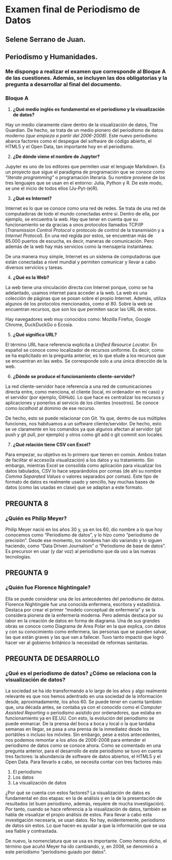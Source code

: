 # Examen final de Periodismo de Datos
## Selene Serrano de Juan. 
## Periodismo y Humanidades.  

### Me dispongo a realizar el examen que corresponde al **Bloque A** de las cuestiones. Además, se incluyen las dos obligatorias y la pregunta a desarrollar al final del documento. 
### **Bloque A**
1. **¿Qué medio inglés es fundamental en el periodismo y la visualización de datos?**

Hay un medio claramente clave dentro de la visualización de datos, The Guardian. De hecho, se trata de un medio pionero del periodismo de datos moderno *(que empieza a partir del 2006-2008)*. Este nuevo periodismo abarca factores como el despegue del software de código abierto, el HTML5 y el Open Data, tan importante hoy en el periodismo. 


2. **¿De dónde viene el nombre de Jupyter?**

Jupyter es uno de los editores que permiten usar el lenguaje Markdown. Es un proyecto que sigue el paradigma de programación que se conoce como *"literate programming"* o programación literaria. Su nombre proviene de los tres lenguajes que se usan en el entorno: Julia, Python y R. De este modo, se une el inicio de todos ellos (Ju-Pyt-(e)R). 


3. **¿Qué es Internet?**

Internet es lo que se conoce como una red de redes. Se trata de una red de computadoras de todo el mundo conectadas entre sí. Dentro de ella, por ejemplo, se encuentra la web. Hay que tener en cuenta que su funcionamiento se da gracias a unos protocolos llamados TCP/IP (*Transmission Control Protocol* o protocolo de control de la transmisión y a *Internet Protocol*).  En una red regida por estos, se encuentran más de 65.000 puertos de escucha, es decir, maneras de comunicación. Pero además de la web hay más servicios como la mensajería instantánea. 

De una manera muy simple, Internet es un sistema de computadoras que están conectadas a nivel mundial y permiten comunicar y llevar a cabo diversos servicios y tareas. 


4. **¿Qué es la Web?**

La web tiene una vinculación directa con Internet porque, como se ha adelantado, usamos internet para acceder a la web. La web es una colección de páginas que se posan sobre el propio Internet. Además, utiliza algunos de los protocolos mencionados, como el 80. Sobre la web se encuentran recursos, que son los que permiten sacar las URL de estos. 

Hay navegadores web muy conocidos como: Mozilla Firefox, Google Chrome, DuckDuckGo o Ecosia.

5. **¿Qué significa URL?**

El término URL hace referencia explícita a *Unified Resource Locator*. En español se conoce como localizador de recursos uniforme. 
Es decir, como se ha explicitado en la pregunta anterior, es lo que elude a los recursos que se encuentran en las webs. Se corresponde solo a una única dirección de la web. 

6. **¿Dónde se produce el funcionamiento cliente-servidor?**

La red cliente-servidor hace referencia a una red de comunicaciones directa entre, como menciona, el cliente (local, mi ordenador en mi caso) y el servidor (por ejemplo, GitHub). Lo que hace es centralizar los recursos y aplicaciones y ponerlos al servicio de los clientes (nosotros). Se conoce como *localhost* al dominio de ese recurso.

De hecho, esto se puede relacionar con Git. Ya que, dentro de sus múltiples funciones, nos habituamos a un software cliente/servidor. De hecho, esto se ve claramente en los comandos ya que algunos afectan al servidor (git push y git pull, por ejemplo) y otros como git add o git commit son locales.  

7. **¿Qué relación tiene CSV con Excel?**

Para empezar, su objetivo es lo primero que tienen en común. Ambos tratan de facilitar el acceso(la visualización) a los datos y su tratamiento. Sin embargo, mientras Excel se consolida como aplicación para visualizar los datos tabulados, CSV lo hace separándolos por comas (de ahí su nombre *Comma Separated Values* o valores separados por comas). Este tipo de formato de datos es realmente usado y sencillo, hay muchas bases de datos (como las usadas en clase) que se adaptan a este formato. 


## PREGUNTA 8
### **¿Quién es Philip Meyer?**

Philip Meyer nació en los años 30 y, ya en los 60, dio nombre a lo que hoy conocemos como “Periodismo de datos”, y lo hizo como “periodismo de precisión”. Desde ese momento, los nombres han ido variando y lo siguen haciendo, como “Data Driven Journalism” o “Periodismo de base de datos”. Es precursor en usar (y dar voz) al periodismo que da uso a las nuevas tecnologías. 

## PREGUNTA 9
### **¿Quién fue Florence Nightingale?**

Ella se puede considerar una de los antecedentes del periodismo de datos. Florence Nightingale fue una conocida enfermera, escritora y estadística. Destaca por crear el primer “modelo conceptual de enfermería” y se la considera pionera de la enfermería moderna. Pero además destaca por su labor en la creación de datos en forma de diagrama. Una de sus grandes obras se conoce como Diagrama de Área Polar en la que explica, con datos y con su conocimiento como enfermera, las personas que se pueden salvar, las que están graves y las que van a fallecer. Tuvo tanto impactó que logró hacer ver al gobierno británico la necesidad de reformas sanitarias. 


## PREGUNTA DE DESARROLLO
### **¿Qué es el periodismo de datos? ¿Cómo se relaciona con la visualización de datos?**

La sociedad se ha ido transformando a lo largo de los años y algo realmente relevante es que nos hemos adentrado en una sociedad de la información desde, aproximadamente, los años 60. Se puede tener en cuenta también que, una década antes, se contaba ya con el conocido como el *Computer Assisted Reporting* o periodismo asistido por ordenadores, que estaba en funcionamiento ya en EE.UU. Con esto, la evolución del periodismo se puede enmarcar. De la prensa del boca a boca y local o la que tardaba semanas en llegar, se pasa a una prensa de la inmediatez desde los portátiles o incluso los móviles. Sin embargo, pese a estos antecedentes, nos podemos remontar a los años de 2006-2008 para entender el periodismo de datos como se conoce ahora. Como se comentado en una pregunta anterior, para el desarrollo de este periodismo se tuvo en cuenta tres factores: la abundancia de software de datos abiertos, el HTML5 y el Open Data. Para llevarlo a cabo, se necesita contar con tres factores más: 
1. El periodismo
2. Los datos 
3. La visualización de datos

¿Por qué se cuenta con estos factores? 
La visualización de datos es fundamental en dos etapas: en la de análisis y en la de la presentación de resultados (el buen periodismo, además, requiere de mucha investigación). Por tanto, cuando se hace referencia a la visualización de datos, también se habla de visualizar el propio análisis de estos. Para llevar a cabo esta investigación necesaria, se usan datos. No hay, evidentemente, periodismo de datos sin estos. Lo que hacen es ayudar a que la información que se usa sea fiable y contrastada. 

De nuevo, la nomenclatura que se usa es importante. Como hemos dicho, el término que acuñó Meyer ha ido cambiando, y, en 2008, se denominó a este periodismo “periodismo guiado por datos”. 

